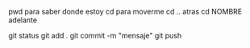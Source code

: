 pwd para saber donde estoy
cd para moverme
cd .. atras
cd NOMBRE adelante

git status
git add .
git commit -m "mensaje"
git push
